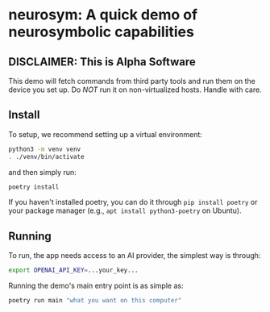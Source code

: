 # neurosym: A quick demo of neurosymbolic capabilities

## DISCLAIMER: This is Alpha Software

This demo will fetch commands from third party tools and run them on the
device you set up. Do *NOT* run it on non-virtualized hosts. Handle with
care.

## Install

To setup, we recommend setting up a virtual environment:

```sh
python3 -m venv venv
. ./venv/bin/activate
```

and then simply run:

```sh
poetry install
```

If you haven't installed poetry, you can do it through `pip install poetry`
or your package manager (e.g., `apt install python3-poetry` on Ubuntu).

## Running

To run, the app needs access to an AI provider, the simplest way is through:

```sh
export OPENAI_API_KEY=...your_key...
```

Running the demo's main entry point is as simple as:

```sh
poetry run main "what you want on this computer"
```

